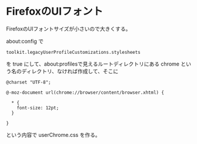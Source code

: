 # FirefoxのUIフォント

FirefoxのUIフォントサイズが小さいので大きくする。

about:config で

    toolkit.legacyUserProfileCustomizations.stylesheets

を true にして、about:profilesで見えるルートディレクトリにある chrome という名のディレクトリ、なければ作成して、そこに

    @charset "UTF-8";
    
    @-moz-document url(chrome://browser/content/browser.xhtml) {
    
      * {
        font-size: 12pt;
      }
    
    }

という内容で userChrome.css を作る。

